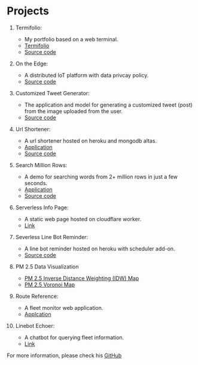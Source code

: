 # Projects
1. Termifolio: 
    - My portfolio based on a web terminal.
    - [Termifolio](https://huanglipang.me/)
    - [Source code](https://github.com/HuangLiPang/termifolio)

2. On the Edge: 
    - A distributed IoT platform with data privcay policy.
    - [Source code](https://github.com/nabeeln7/on-the-edge)
    
3. Customized Tweet Generator:
    - The application and model for generating a customized tweet (post) from the image uploaded from the user.
    - [Source code](https://github.com/HuangLiPang/Customized-Tweet-Generator)

4. Url Shortener:
    - A url shortener hosted on heroku and mongodb altas.
    - [Application](https://url-shortener.huanglipang.me/)
    - [Source code](https://github.com/HuangLiPang/URL-Shortner)

5. Search Million Rows: 
    - A demo for searching words from 2+ million rows in just a few seconds.
    - [Application](https://search-million-rows.huanglipang.me/)
    - [Source code](https://github.com/HuangLiPang/million-rows)

6. Serverless Info Page: 
    - A static web page hosted on cloudflare worker.
    - [Link](https://info.huanglipang.me)

7. Severless Line Bot Reminder:
    - A line bot reminder hosted on heroku with scheduler add-on.
    - [Source code](https://github.com/HuangLiPang/serverless-linebot-reminder-heroku-scheduler)

8. PM 2.5 Data Visualization
    - [PM 2.5 Inverse Distance Weighting (IDW) Map](https://pm25.lass-net.org/GIS/IDW/)
    - [PM 2.5 Voronoi Map](https://pm25.lass-net.org/GIS/voronoi/)

9. Route Reference:
    - A fleet monitor web application.
    - [Applcation](https://route.robodock.net/)

10. Linebot Echoer:
    - A chatbot for querying fleet information.
    - [Link](https://line.me/R/ti/p/nocrvlaXsY/)

For more information, please check his [GitHub](https://github.com/HuangLiPang)
